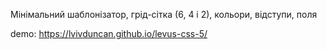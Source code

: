 Мінімальний шаблонізатор, грід-сітка (6, 4 і 2), кольори, відступи, поля

demo: https://lvivduncan.github.io/levus-css-5/